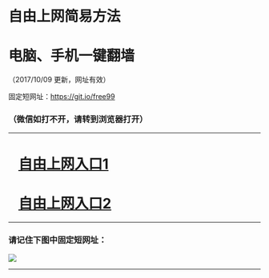 ﻿# 自由上网简易方法

# 电脑、手机一键翻墙

（2017/10/09 更新，网址有效）

固定短网址：https://git.io/free99

### （微信如打不开，请转到浏览器打开）


***





# &nbsp;&nbsp; <a href="http://ft960528602.fwq-tz-1001.info/fwqtz01.html?t=100900112516 " target="_blank">自由上网入口1</a>
# &nbsp;&nbsp; <a href="http://ft255628981.fwq-tz-1002.info/fwqtz02.html?t=100900117700 " target="_blank">自由上网入口2</a>
***

### 请记住下图中固定短网址：

<img src="https://s3-us-west-2.amazonaws.com/fwq-1001/yjfq-20170905okok.png" /> 


***

